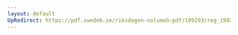 ```yaml
---
layout: default
UpRedirect: https://pdf.swedeb.se/riksdagen-volumeG-pdf/199293/reg_199293/reg_199293_0092.pdf
---
```

